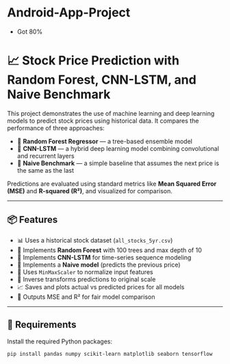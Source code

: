 # Android-App-Project

- Got 80%

# 📈 Stock Price Prediction with Random Forest, CNN-LSTM, and Naive Benchmark

This project demonstrates the use of machine learning and deep learning models to predict stock prices using historical data. It compares the performance of three approaches:

- 🌲 **Random Forest Regressor** — a tree-based ensemble model
- 🤖 **CNN-LSTM** — a hybrid deep learning model combining convolutional and recurrent layers
- 🧠 **Naive Benchmark** — a simple baseline that assumes the next price is the same as the last

Predictions are evaluated using standard metrics like **Mean Squared Error (MSE)** and **R-squared (R²)**, and visualized for comparison.

---

## 📦 Features

- 📊 Uses a historical stock dataset (`all_stocks_5yr.csv`)
- 🌲 Implements **Random Forest** with 100 trees and max depth of 10
- 🤖 Implements **CNN-LSTM** for time-series sequence modeling
- 🧠 Implements a **Naive model** (predicts the previous price)
- 📏 Uses `MinMaxScaler` to normalize input features
- 🔁 Inverse transforms predictions to original scale
- 📈 Saves and plots actual vs predicted prices for all models
- 🧪 Outputs MSE and R² for fair model comparison

---

## 🔧 Requirements

Install the required Python packages:

```bash
pip install pandas numpy scikit-learn matplotlib seaborn tensorflow
